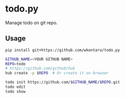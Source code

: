 # todo.py

Manage todo on git repo.


## Usage



```bash
pip install git+https://github.com/wkentaro/todo.py

GITHUB_NAME=<YOUR GITHUB NAME>
REPO=todo
# https://github.com/github/hub
hub create -p $REPO  # Or create it on browser

todo init https://github.com/$GITHUB_NAME/$REPO.git
todo edit
todo show
```
